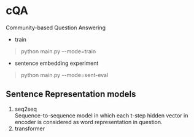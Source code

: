# cQA
Community-based Question Answering

- train
> python main.py --mode=train

- sentence embedding experiment
> python main.py --mode=sent-eval

## Sentence Representation models
1) seq2seq\
Sequence-to-sequence model in which each t-step hidden vector in encoder is considered as word representation in question.
2) transformer
